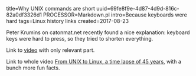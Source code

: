 title=Why UNIX commands are short
uuid=69fe8f9e-4d87-4d9d-816c-82a0df3326d1
PROCESSOR=Markdown.pl
intro=Because keyboards were hard
tags=Linux history links
created=2017-08-23

Peter Krumins on catonmat.net recently found a nice explanation: keyboard keys were hard to press, so they tried to shorten everything.

Link to [video][v1] with only relevant part.

Link to whole video [From UNIX to Linux, a time lapse of 45 years][v2], with a bunch more fun facts.

[v1]: https://www.youtube.com/watch?v=h5-DRLfzqD0
[v2]: https://www.youtube.com/watch?v=boahlBmc-NY
